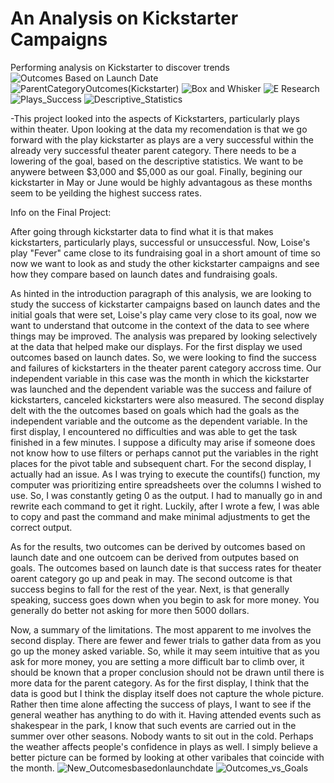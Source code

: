 # An Analysis on Kickstarter Campaigns 
Performing analysis on Kickstarter to discover trends
![Outcomes Based on Launch Date](https://user-images.githubusercontent.com/89880015/132951227-dc5f330a-a0e1-4181-9a54-1d27c5e69d12.PNG)
![ParentCategoryOutcomes(Kickstarter)](https://user-images.githubusercontent.com/89880015/132951236-9e7f9f9f-981d-492f-b90c-e011d4241fae.png)
![Box and Whisker](https://user-images.githubusercontent.com/89880015/132951553-d512f297-3f25-46d4-af4c-447df4972af3.PNG)
![E Research](https://user-images.githubusercontent.com/89880015/132951556-dcef3a55-a2dc-474e-8ad6-06b258ee45d2.PNG)
![Plays_Success](https://user-images.githubusercontent.com/89880015/132951558-4186bbd8-13e0-4702-a230-0bc7b65e284d.PNG)
![Descriptive_Statistics](https://user-images.githubusercontent.com/89880015/132951589-f07951a1-d88f-434d-8f5a-08dde3c4aa48.PNG)

-This project looked into the aspects of Kickstarters, particularly plays within theater. Upon looking at the data my recomendation is that we go forward with the play kickstarter as plays are a very successful within the already very successful theater parent category. There needs to be a lowering of the goal, based on the descriptive statistics. We want to be anywere between $3,000 and $5,000 as our goal. Finally, begining our kickstarter in May or June would be highly advantagous as these months seem to be yeilding the highest success rates. 


Info on the Final Project: 



After going through kickstarter data to find what it is that makes kickstarters, particularly plays, successful or unsuccessful.
Now, Loise's play "Fever" came close to its fundraising goal in a short amount of time so now we want to look as and study the 
other kickstarter campaigns and see how they compare based on launch dates and fundraising goals. 

As hinted in the introduction paragraph of this analysis, we are looking to study the success of kickstarter campaigns based on
launch dates and the initial goals that were set, Loise's play came very close to its goal, now we want to understand that 
outcome in the context of the data to see where things may be improved. The analysis was prepared by looking selectively 
at the data that helped make our displays. For the first display we used outcomes based on launch dates. So, we were looking 
to find the success and failures of kickstarters in the theater parent category accross time. Our independent variable in this
case was the month in which the kickstarter was launched and the dependent variable was the success and failure of kickstarters,
canceled kickstarters were also measured. The second display delt with the the outcomes based on goals which had the goals as
the independent variable and the outcome as the dependent variable. In the first display, I encountered no difficulties and
was able to get the task finished in a few minutes. I suppose a dificulty may arise if someone does not know how to use filters
or perhaps cannot put the variables in the right places for the pivot table and subsequent chart. For the second display, I 
actually had an issue. As I was trying to execute the countifs() function, my computer was prioritizing entire spreadsheets 
over the columns I wished to use. So, I was constantly geting 0 as the output. I had to manually go in and rewrite each 
command to get it right. Luckily, after I wrote a few, I was able to copy and past the command and make minimal adjustments 
to get the correct output. 

As for the results, two outcomes can be derived by outcomes based on launch date and one outcoem can be derived from outputes 
based on goals. The outcomes based on launch date is that success rates for theater oarent category go up and peak in may. 
The second outcome is that success begins to fall for the rest of the year. Next, is that generally speaking, success goes 
down when you begin to ask for more money. You generally do better not asking for more then 5000 dollars. 

Now, a summary of the limitations. The most apparent to me involves the second display. There are fewer and fewer trials to 
gather data from as you go up the money asked variable. So, while it may seem intuitive that as you ask for more money, you 
are setting a more difficult bar to climb over, it should be known that a proper conclusion should not be drawn until there
is more data for the parent category. As for the first display, I think that the data is good but I think the display itself
does not capture the whole picture. Rather then time alone affecting the success of plays, I want to see if the general weather
has anything to do with it. Having attended events such as shakespear in the park, I know that such events are carried out in
the summer over other seasons. Nobody wants to sit out in the cold. Perhaps the weather affects people's confidence in
plays as well. I simply believe a better picture can be formed by looking at other varibales that coincide with the month. 
![New_Outcomesbasedonlaunchdate](https://user-images.githubusercontent.com/89880015/133893304-8ad86ae2-0d64-416e-a16e-4870d88c9568.PNG)
![Outcomes_vs_Goals](https://user-images.githubusercontent.com/89880015/133893238-15198409-d07d-4dd7-a3eb-c671caf047ac.png)
